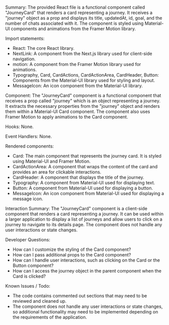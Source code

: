 Summary:
The provided React file is a functional component called "JourneyCard" that renders a card representing a journey. It receives a "journey" object as a prop and displays its title, updatedAt, id, goal, and the number of chats associated with it. The component is styled using Material-UI components and animations from the Framer Motion library.

Import statements:
- React: The core React library.
- NextLink: A component from the Next.js library used for client-side navigation.
- motion: A component from the Framer Motion library used for animations.
- Typography, Card, CardActions, CardActionArea, CardHeader, Button: Components from the Material-UI library used for styling and layout.
- MessageIcon: An icon component from the Material-UI library.

Component:
The "JourneyCard" component is a functional component that receives a prop called "journey" which is an object representing a journey. It extracts the necessary properties from the "journey" object and renders them within a Material-UI Card component. The component also uses Framer Motion to apply animations to the Card component.

Hooks:
None.

Event Handlers:
None.

Rendered components:
- Card: The main component that represents the journey card. It is styled using Material-UI and Framer Motion.
- CardActionArea: A component that wraps the content of the card and provides an area for clickable interactions.
- CardHeader: A component that displays the title of the journey.
- Typography: A component from Material-UI used for displaying text.
- Button: A component from Material-UI used for displaying a button.
- MessageIcon: An icon component from Material-UI used for displaying a message icon.

Interaction Summary:
The "JourneyCard" component is a client-side component that renders a card representing a journey. It can be used within a larger application to display a list of journeys and allow users to click on a journey to navigate to its details page. The component does not handle any user interactions or state changes.

Developer Questions:
- How can I customize the styling of the Card component?
- How can I pass additional props to the Card component?
- How can I handle user interactions, such as clicking on the Card or the Button component?
- How can I access the journey object in the parent component when the Card is clicked?

Known Issues / Todo:
- The code contains commented out sections that may need to be reviewed and cleaned up.
- The component does not handle any user interactions or state changes, so additional functionality may need to be implemented depending on the requirements of the application.